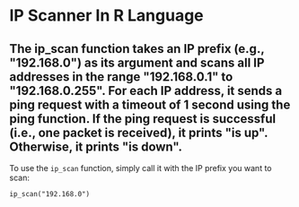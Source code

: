 # IP Scanner In R Language
## The ip_scan function takes an IP prefix (e.g., "192.168.0") as its argument and scans all IP addresses in the range "192.168.0.1" to "192.168.0.255". For each IP address, it sends a ping request with a timeout of 1 second using the ping function. If the ping request is successful (i.e., one packet is received), it prints "is up". Otherwise, it prints "is down".

To use the `ip_scan` function, simply call it with the IP prefix you want to scan:

```
ip_scan("192.168.0")
```
